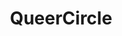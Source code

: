 ---
title: "QueerCircle"
description: " "
date: " "
gallery: 
- 
  url: "/assets/images/queercircle-logo.jpg"
  caption: " "
tags: "responsive,logo"
---